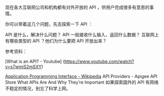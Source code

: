 现在各大互联网公司和机构都有对外开放的 API ，供用户完成很多有意思的事情。

你可以带着这几个问题，先去探索一下 API ：

API 是什么，解决什么问题？
API 一般接收什么输入，返回什么数据？
互联网上有哪些类型的 API ？他们为什么要把 API 开放出来？



参考资料：

[What is an API? - Youtube] (https://www.youtube.com/watch?v=s7wmiS2mSXY)

[Application Programming Interface - Wikipedia](http://en.wikipedia.org/wiki/Application_Program_Interface)
API Providers - Apigee
API Store
What APIs Are And Why They’re Important
如果探索国外的 API 有网络不稳定的情况，别忘了科学上网。
